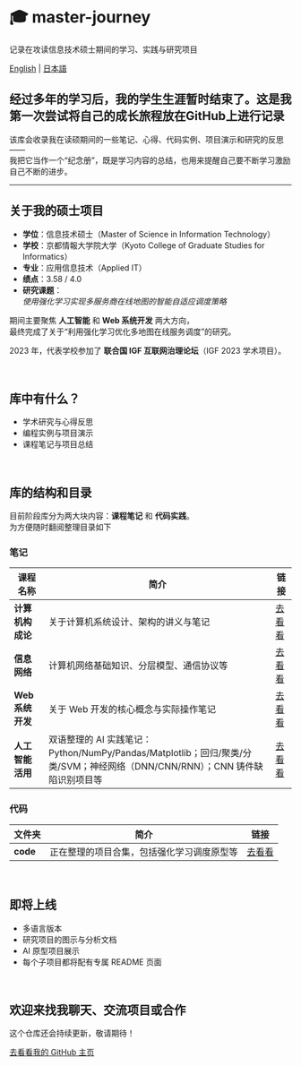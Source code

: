 # 🎓 master-journey

记录在攻读信息技术硕士期间的学习、实践与研究项目

[English](./README.md) | [日本語](./READMEja.md)

<h2></h2>

## 经过多年的学习后，我的学生生涯暂时结束了。这是我第一次尝试将自己的成长旅程放在GitHub上进行记录

该库会收录我在读硕期间的一些笔记、心得、代码实例、项目演示和研究的反思 ——  
我把它当作一个“纪念册”，既是学习内容的总结，也用来提醒自己要不断学习激励自己不断的进步。

---

## 关于我的硕士项目

- **学位**：信息技术硕士（Master of Science in Information Technology）  
- **学校**：京都情報大学院大学（Kyoto College of Graduate Studies for Informatics）  
- **专业**：应用信息技术（Applied IT）  
- **绩点**：3.58 / 4.0  
- **研究课题**：  
  *使用强化学习实现多服务商在线地图的智能自适应调度策略*

期间主要聚焦 **人工智能** 和 **Web 系统开发** 两大方向，  
最终完成了关于“利用强化学习优化多地图在线服务调度”的研究。

2023 年，代表学校参加了 **联合国 IGF 互联网治理论坛**（IGF 2023 学术项目）。

<br>

## 库中有什么？

- 学术研究与心得反思  
- 编程实例与项目演示  
- 课程笔记与项目总结  

<br>

## 库的结构和目录

目前阶段库分为两大块内容：**课程笔记** 和 **代码实践**。<br>
为方便随时翻阅整理目录如下

### 笔记

| 课程名称 | 简介 | 链接 |
|-------------|-------------|------|
| **计算机构成论** | 关于计算机系统设计、架构的讲义与笔记 | [去看看](https://github.com/brcheungdev/master-journey/tree/main/notes/Computer%20Architecture(%E3%82%B3%E3%83%B3%E3%83%94%E3%83%A5%EF%BC%8D%E3%82%BF%E6%A7%8B%E6%88%90%E8%AB%96)) |
| **信息网络** | 计算机网络基础知识、分层模型、通信协议等 | [去看看](https://github.com/brcheungdev/master-journey/tree/main/notes/Information%20Network) |
| **Web 系统开发** | 关于 Web 开发的核心概念与实际操作笔记 | [去看看](https://github.com/brcheungdev/master-journey/tree/main/notes/Web%20system%20development) |
| **人工智能活用** | 双语整理的 AI 实践笔记：Python/NumPy/Pandas/Matplotlib；回归/聚类/分类/SVM；神经网络（DNN/CNN/RNN）；CNN 铸件缺陷识别项目等 | [去看看](https://github.com/brcheungdev/master-journey/tree/main/notes/Artificial%20Intelligence) |

### 代码

| 文件夹 | 简介 | 链接 |
|--------|-------------|------|
| **code** | 正在整理的项目合集，包括强化学习调度原型等 | [去看看](./code/) |

<br>

## 即将上线

- 多语言版本 
- 研究项目的图示与分析文档  
- AI 原型项目展示  
- 每个子项目都将配有专属 README 页面  

<br>
<h2></h2>

## 欢迎来找我聊天、交流项目或合作 

这个仓库还会持续更新，敬请期待！

<p>
  <a href="https://github.com/brcheungdev">去看看我的 GitHub 主页</a>
</p>


